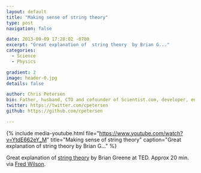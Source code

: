 ```yaml
---
layout: default
title: "Making sense of string theory"
type: post
navigation: false

date: 2013-09-09 17:28:02 -0700
excerpt: "Great explanation of  string theory  by Brian G..."
categories:
  - Science
  - Physics

gradient: 2
image: header-0.jpg
details: false

author: Chris Petersen
bio: Father, husband, CTO and cofounder of Scientist.com, developer, entrepreneur and technologist.
twitter: https://twitter.com/cpetersen
github: https://github.com/cpetersen

---
```


{% include media-youtube.html file="https://www.youtube.com/watch?v=YtdE662eY_M" title="Making sense of string theory" caption="Great explanation of  string theory  by Brian G..." %}

Great explanation of  [string theory](http://en.wikipedia.org/wiki/String_theory)  by Brian Greene at TED. Approx 20 min. via  [Fred Wilson](http://www.avc.com/a_vc/2013/09/video-of-the-week-string-theory.html).

